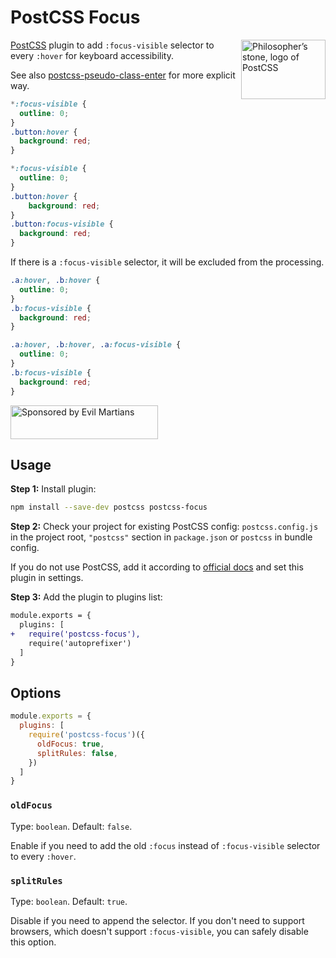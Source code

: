# PostCSS Focus

<img align="right" width="135" height="95"
     title="Philosopher’s stone, logo of PostCSS"
     src="https://postcss.org/logo-leftp.svg">

[PostCSS] plugin to add `:focus-visible` selector to every `:hover`
for keyboard accessibility.

See also [postcss-pseudo-class-enter] for more explicit way.

[postcss-pseudo-class-enter]: https://github.com/jonathantneal/postcss-pseudo-class-enter
[PostCSS]:                    https://github.com/postcss/postcss

```css
*:focus-visible {
  outline: 0;
}
.button:hover {
  background: red;
}
```

```css
*:focus-visible {
  outline: 0;
}
.button:hover {
    background: red;
}
.button:focus-visible {
  background: red;
}
```

If there is a `:focus-visible` selector, it will be excluded
from the processing.

```css
.a:hover, .b:hover {
  outline: 0;
}
.b:focus-visible {
  background: red;
}
```

```css
.a:hover, .b:hover, .a:focus-visible {
  outline: 0;
}
.b:focus-visible {
  background: red;
}
```

<a href="https://evilmartians.com/?utm_source=postcss-focus">
  <img src="https://evilmartians.com/badges/sponsored-by-evil-martians.svg"
       alt="Sponsored by Evil Martians" width="236" height="54">
</a>

## Usage

**Step 1:** Install plugin:

```sh
npm install --save-dev postcss postcss-focus
```

**Step 2:** Check your project for existing PostCSS config: `postcss.config.js`
in the project root, `"postcss"` section in `package.json`
or `postcss` in bundle config.

If you do not use PostCSS, add it according to [official docs]
and set this plugin in settings.

**Step 3:** Add the plugin to plugins list:

```diff
module.exports = {
  plugins: [
+   require('postcss-focus'),
    require('autoprefixer')
  ]
}
```

## Options

```js
module.exports = {
  plugins: [
    require('postcss-focus')({
      oldFocus: true,
      splitRules: false,
    })
  ]
}
```

### `oldFocus`

Type: `boolean`. Default: `false`.

Enable if you need to add the old `:focus` instead of `:focus-visible` selector
to every `:hover`.

### `splitRules`

Type: `boolean`. Default: `true`.

Disable if you need to append the selector. If you don't need to support browsers, which doesn't support `:focus-visible`, you can safely disable this option.

[official docs]: https://github.com/postcss/postcss#usage
